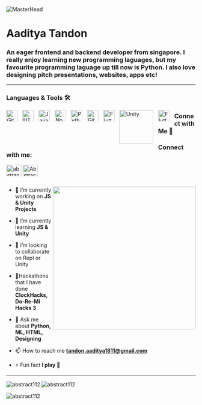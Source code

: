 ![MasterHead](https://media.bootcampcdn.com/Monash/img/content/coding.jpg)

<h1 align="left">Aaditya Tandon</h1>

<h3 align="left" font-size:16px;">An eager frontend and backend developer from singapore. I really enjoy learning new programming laguages, but my favourite programming laguage up till now is Python. I also love designing pitch presentations, websites, apps etc!</h3>  

---
 
### Languages & Tools 🛠
                                 
<img align="left" alt="Git" width="30px" style="padding-right:10px;" src="https://cdn.jsdelivr.net/gh/devicons/devicon/icons/git/git-original.svg" />
<img align="left" alt="HTML" width="30px" style="padding-right:10px;" src="https://cdn.jsdelivr.net/gh/devicons/devicon/icons/html5/html5-plain.svg" />
<img align="left" alt="JavaScript" width="30px" style="padding-right:10px;" src="https://cdn.jsdelivr.net/gh/devicons/devicon/icons/javascript/javascript-plain.svg" />
<img align="left" alt="NodeJS" width="30px" style="padding-right:10px;" src="https://cdn.jsdelivr.net/gh/devicons/devicon/icons/nodejs/nodejs-original.svg" />
<img align="left" alt="Python" width="30px" style="padding-right:10px;" src="https://upload.wikimedia.org/wikipedia/commons/thumb/c/c3/Python-logo-notext.svg/800px-Python-logo-notext.svg.png" />
<img align="left" alt="GitHub" width="30px" style="padding-right:10px;" src="https://cdn.jsdelivr.net/gh/devicons/devicon/icons/github/github-original.svg" />
<img align="left" alt="Flutter" width="30px" style="padding-right:10px;" src="https://cdn-images-1.medium.com/max/1200/1*5-aoK8IBmXve5whBQM90GA.png" />
<img align="left" alt="Unity" width="90px" style="padding-right:10px;" src="https://upload.wikimedia.org/wikipedia/commons/thumb/1/19/Unity_Technologies_logo.svg/2560px-Unity_Technologies_logo.svg.png" />
<img align="left" alt="Flutter" width="30px" style="padding-right:10px;" src="https://code.visualstudio.com/assets/apple-touch-icon.png" />

### Connect with Me 🔌

<h3 align="left">Connect with me:</h3>  
<p align="left">
<a href="https://dev.to/abstract1" target="blank"><img align="center" src="https://raw.githubusercontent.com/rahuldkjain/github-profile-readme-generator/master/src/images/icons/Social/devto.svg" alt="abstract1" height="30" width="40" /></a>
<a href="https://discord.gg/Abstract" target="blank"><img align="center" src="https://raw.githubusercontent.com/rahuldkjain/github-profile-readme-generator/master/src/images/icons/Social/discord.svg" alt="Abstract" height="30" width="40" /></a>
</p>
                                

<p align="left"> <a href="https://twitter.com/" target="blank"><img src="https://img.shields.io/twitter/follow/?logo=twitter&style=for-the-badge" alt="" /></a> </p>
  
<img align="right" src="https://cdn.dribbble.com/users/2131993/screenshots/4948736/thoughtworks-gif_dribbble.gif" width="380" >
  
- 🔭 I’m currently working on **JS & Unity Projects**

- 🌱 I’m currently learning **JS & Unity**

- 👯 I’m looking to collaborate on Repl or Unity

- 🧩Hackathons that I have done 
  **ClockHacks, Do-Re-Mi Hacks 3**

- 💬 Ask me about **Python, ML, HTML, Designing**

- 📫 How to reach me **tandon.aaditya1811@gmail.com**

- ⚡ Fun fact **I play 🏀**

---                                                                                                                             

<p><img align="left" src="https://github-readme-stats.vercel.app/api/top-langs?username=abstract112&show_icons=true&locale=en&layout=compact" alt="abstract112" /></p>

<p>&nbsp;<img align="left" src="https://github-readme-stats.vercel.app/api?username=abstract112&show_icons=true&locale=en" alt="abstract112" /></p>

<p><img align="left" src="https://github-readme-streak-stats.herokuapp.com/?user=abstract112&" alt="abstract112" /></p>
